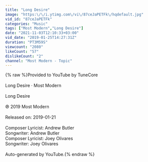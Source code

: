 ```yaml
---
title: "Long Desire"
image: "https:\/\/i.ytimg.com\/vi\/87ceJaPETFk\/hqdefault.jpg"
vid_id: "87ceJaPETFk"
categories: "Music"
tags: ["Most Modern","Long Desire"]
date: "2021-11-03T12:10:33+03:00"
vid_date: "2019-01-25T14:27:31Z"
duration: "PT3M59S"
viewcount: "2080"
likeCount: "57"
dislikeCount: "2"
channel: "Most Modern - Topic"
---
```

{% raw %}Provided to YouTube by TuneCore<br /><br />Long Desire · Most Modern<br /><br />Long Desire<br /><br />℗ 2019 Most Modern<br /><br />Released on: 2019-01-21<br /><br />Composer  Lyricist: Andrew Butler<br />Songwriter: Andrew Butler<br />Composer  Lyricist: Joey Olivares<br />Songwriter: Joey Olivares<br /><br />Auto-generated by YouTube.{% endraw %}
